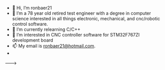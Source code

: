 - 👋 Hi, I’m ronbaer21
- 👀 I’m a 78 year old retired test engineer with a degree in computer science interested in all things electronic, mechanical, and cnc/robotic control software.
- 🌱 I’m currently relearning C/C++ 
- 💞️ I’m interested in CNC controller software for STM32F767ZI development board
- 📫 My email is ronbaer21@hotmail.com.
- 
--->
